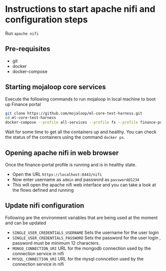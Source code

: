 # Instructions to start apache nifi and configuration steps

Run `apache nifi`

## Pre-requisites

- git
- docker
- docker-compose

## Starting mojaloop core services 

Execute the following commands to run mojaloop in local machine to boot up Finance portal

```bash
git clone https://github.com/mojaloop/ml-core-test-harness.git
cd ml-core-test-harness
docker-compose --profile all-services --profile fx --profile finance-portal --profile ttk-provisioning-fx --profile ttk-fx-tests --profile debug up -d
```

Wait for some time to get all the containers up and healthy.
You can check the status of the containers using the command `docker ps`.

## Opening apache nifi in web browser

Once the finance-portal profile is running and is in healthy state.

- Open the URL `https://localhost:8443/nifi`
- Now enter username as `admin` and password as `password@1234`
- This will open the apache nifi web interface and you can take a look at the flows defined and running

## Update nifi configuration

Following are the environment variables that are being used at the moment and can be updated

- `SINGLE_USER_CREDENTIALS_USERNAME` Sets the username for the user login
- `SINGLE_USER_CREDENTIALS_PASSWORD` Sets the password for the user login , password must be minimum 12 characters.
- `MONGO_CONNECTION_URI` URL for the mongodb connection used by the connection service in nifi
- `MYSQL_CONNECTION_URI` URL for the mysql conncetion used by the connection service in nifi
